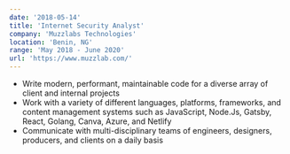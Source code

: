 ```yaml
---
date: '2018-05-14'
title: 'Internet Security Analyst'
company: 'Muzzlabs Technologies'
location: 'Benin, NG'
range: 'May 2018 - June 2020'
url: 'https://www.muzzlab.com/'
---
```


- Write modern, performant, maintainable code for a diverse array of client and internal projects
- Work with a variety of different languages, platforms, frameworks, and content management systems such as JavaScript, Node.Js, Gatsby, React, Golang, Canva, Azure, and Netlify
- Communicate with multi-disciplinary teams of engineers, designers, producers, and clients on a daily basis
